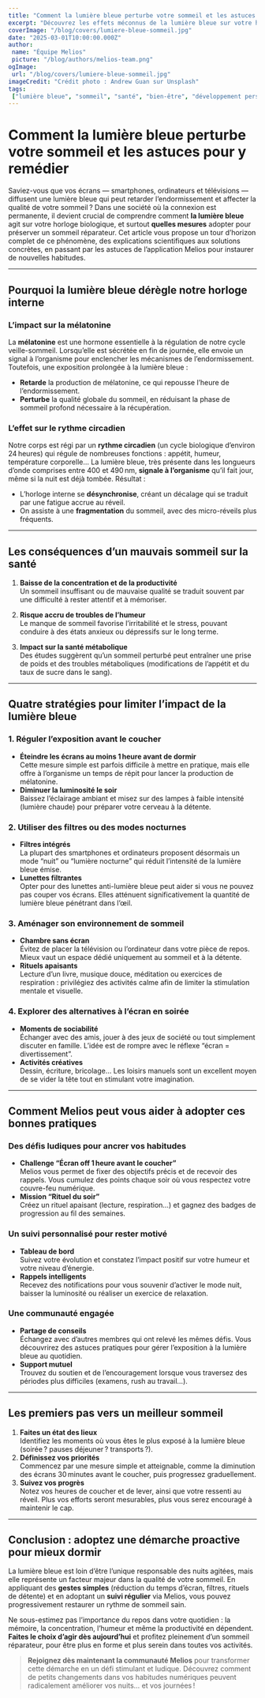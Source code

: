 ```yaml
---
title: "Comment la lumière bleue perturbe votre sommeil et les astuces pour y remédier"
excerpt: "Découvrez les effets méconnus de la lumière bleue sur votre horloge interne et comment adopter des solutions simples pour mieux dormir."
coverImage: "/blog/covers/lumiere-bleue-sommeil.jpg"
date: "2025-03-01T10:00:00.000Z"
author:
 name: "Équipe Melios"
 picture: "/blog/authors/melios-team.png"
ogImage:
 url: "/blog/covers/lumiere-bleue-sommeil.jpg"
imageCredit: "Crédit photo : Andrew Guan sur Unsplash"
tags:
 ["lumière bleue", "sommeil", "santé", "bien-être", "développement personnel"]
---
```


# Comment la lumière bleue perturbe votre sommeil et les astuces pour y remédier

Saviez-vous que vos écrans — smartphones, ordinateurs et télévisions — diffusent une lumière bleue qui peut retarder l’endormissement et affecter la qualité de votre sommeil ? Dans une société où la connexion est permanente, il devient crucial de comprendre comment **la lumière bleue** agit sur votre horloge biologique, et surtout **quelles mesures** adopter pour préserver un sommeil réparateur. Cet article vous propose un tour d’horizon complet de ce phénomène, des explications scientifiques aux solutions concrètes, en passant par les astuces de l’application Melios pour instaurer de nouvelles habitudes.

---

## Pourquoi la lumière bleue dérègle notre horloge interne

### L’impact sur la mélatonine

La **mélatonine** est une hormone essentielle à la régulation de notre cycle veille-sommeil. Lorsqu’elle est sécrétée en fin de journée, elle envoie un signal à l’organisme pour enclencher les mécanismes de l’endormissement. Toutefois, une exposition prolongée à la lumière bleue :

- **Retarde** la production de mélatonine, ce qui repousse l’heure de l’endormissement.
- **Perturbe** la qualité globale du sommeil, en réduisant la phase de sommeil profond nécessaire à la récupération.

### L’effet sur le rythme circadien

Notre corps est régi par un **rythme circadien** (un cycle biologique d’environ 24 heures) qui régule de nombreuses fonctions : appétit, humeur, température corporelle… La lumière bleue, très présente dans les longueurs d’onde comprises entre 400 et 490 nm, **signale à l’organisme** qu’il fait jour, même si la nuit est déjà tombée. Résultat :

- L’horloge interne se **désynchronise**, créant un décalage qui se traduit par une fatigue accrue au réveil.
- On assiste à une **fragmentation** du sommeil, avec des micro-réveils plus fréquents.

---

## Les conséquences d’un mauvais sommeil sur la santé

1. **Baisse de la concentration et de la productivité**  
   Un sommeil insuffisant ou de mauvaise qualité se traduit souvent par une difficulté à rester attentif et à mémoriser.

2. **Risque accru de troubles de l’humeur**  
   Le manque de sommeil favorise l’irritabilité et le stress, pouvant conduire à des états anxieux ou dépressifs sur le long terme.

3. **Impact sur la santé métabolique**  
   Des études suggèrent qu’un sommeil perturbé peut entraîner une prise de poids et des troubles métaboliques (modifications de l’appétit et du taux de sucre dans le sang).

---

## Quatre stratégies pour limiter l’impact de la lumière bleue

### 1. Réguler l’exposition avant le coucher

- **Éteindre les écrans au moins 1 heure avant de dormir**  
  Cette mesure simple est parfois difficile à mettre en pratique, mais elle offre à l’organisme un temps de répit pour lancer la production de mélatonine.
- **Diminuer la luminosité le soir**  
  Baissez l’éclairage ambiant et misez sur des lampes à faible intensité (lumière chaude) pour préparer votre cerveau à la détente.

### 2. Utiliser des filtres ou des modes nocturnes

- **Filtres intégrés**  
  La plupart des smartphones et ordinateurs proposent désormais un mode “nuit” ou “lumière nocturne” qui réduit l’intensité de la lumière bleue émise.
- **Lunettes filtrantes**  
  Opter pour des lunettes anti-lumière bleue peut aider si vous ne pouvez pas couper vos écrans. Elles atténuent significativement la quantité de lumière bleue pénétrant dans l’œil.

### 3. Aménager son environnement de sommeil

- **Chambre sans écran**  
  Évitez de placer la télévision ou l’ordinateur dans votre pièce de repos. Mieux vaut un espace dédié uniquement au sommeil et à la détente.
- **Rituels apaisants**  
  Lecture d’un livre, musique douce, méditation ou exercices de respiration : privilégiez des activités calme afin de limiter la stimulation mentale et visuelle.

### 4. Explorer des alternatives à l’écran en soirée

- **Moments de sociabilité**  
  Échanger avec des amis, jouer à des jeux de société ou tout simplement discuter en famille. L’idée est de rompre avec le réflexe “écran = divertissement”.
- **Activités créatives**  
  Dessin, écriture, bricolage… Les loisirs manuels sont un excellent moyen de se vider la tête tout en stimulant votre imagination.

---

## Comment Melios peut vous aider à adopter ces bonnes pratiques

### Des défis ludiques pour ancrer vos habitudes

- **Challenge “Écran off 1 heure avant le coucher”**  
  Melios vous permet de fixer des objectifs précis et de recevoir des rappels. Vous cumulez des points chaque soir où vous respectez votre couvre-feu numérique.
- **Mission “Rituel du soir”**  
  Créez un rituel apaisant (lecture, respiration…) et gagnez des badges de progression au fil des semaines.

### Un suivi personnalisé pour rester motivé

- **Tableau de bord**  
  Suivez votre évolution et constatez l’impact positif sur votre humeur et votre niveau d’énergie.
- **Rappels intelligents**  
  Recevez des notifications pour vous souvenir d’activer le mode nuit, baisser la luminosité ou réaliser un exercice de relaxation.

### Une communauté engagée

- **Partage de conseils**  
  Échangez avec d’autres membres qui ont relevé les mêmes défis. Vous découvrirez des astuces pratiques pour gérer l’exposition à la lumière bleue au quotidien.
- **Support mutuel**  
  Trouvez du soutien et de l’encouragement lorsque vous traversez des périodes plus difficiles (examens, rush au travail…).

---

## Les premiers pas vers un meilleur sommeil

1. **Faites un état des lieux**  
   Identifiez les moments où vous êtes le plus exposé à la lumière bleue (soirée ? pauses déjeuner ? transports ?).
2. **Définissez vos priorités**  
   Commencez par une mesure simple et atteignable, comme la diminution des écrans 30 minutes avant le coucher, puis progressez graduellement.
3. **Suivez vos progrès**  
   Notez vos heures de coucher et de lever, ainsi que votre ressenti au réveil. Plus vos efforts seront mesurables, plus vous serez encouragé à maintenir le cap.

---

## Conclusion : adoptez une démarche proactive pour mieux dormir

La lumière bleue est loin d’être l’unique responsable des nuits agitées, mais elle représente un facteur majeur dans la qualité de votre sommeil. En appliquant des **gestes simples** (réduction du temps d’écran, filtres, rituels de détente) et en adoptant un **suivi régulier** via Melios, vous pouvez progressivement restaurer un rythme de sommeil sain.

Ne sous-estimez pas l’importance du repos dans votre quotidien : la mémoire, la concentration, l’humeur et même la productivité en dépendent. **Faites le choix d’agir dès aujourd’hui** et profitez pleinement d’un sommeil réparateur, pour être plus en forme et plus serein dans toutes vos activités.

> **Rejoignez dès maintenant la communauté Melios** pour transformer cette démarche en un défi stimulant et ludique. Découvrez comment de petits changements dans vos habitudes numériques peuvent radicalement améliorer vos nuits… et vos journées !
